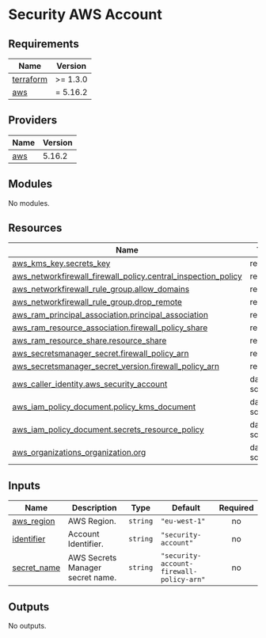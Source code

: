 <!-- BEGIN_TF_DOCS -->
# Security AWS Account

## Requirements

| Name | Version |
|------|---------|
| <a name="requirement_terraform"></a> [terraform](#requirement\_terraform) | >= 1.3.0 |
| <a name="requirement_aws"></a> [aws](#requirement\_aws) | = 5.16.2 |

## Providers

| Name | Version |
|------|---------|
| <a name="provider_aws"></a> [aws](#provider\_aws) | 5.16.2 |

## Modules

No modules.

## Resources

| Name | Type |
|------|------|
| [aws_kms_key.secrets_key](https://registry.terraform.io/providers/hashicorp/aws/5.16.2/docs/resources/kms_key) | resource |
| [aws_networkfirewall_firewall_policy.central_inspection_policy](https://registry.terraform.io/providers/hashicorp/aws/5.16.2/docs/resources/networkfirewall_firewall_policy) | resource |
| [aws_networkfirewall_rule_group.allow_domains](https://registry.terraform.io/providers/hashicorp/aws/5.16.2/docs/resources/networkfirewall_rule_group) | resource |
| [aws_networkfirewall_rule_group.drop_remote](https://registry.terraform.io/providers/hashicorp/aws/5.16.2/docs/resources/networkfirewall_rule_group) | resource |
| [aws_ram_principal_association.principal_association](https://registry.terraform.io/providers/hashicorp/aws/5.16.2/docs/resources/ram_principal_association) | resource |
| [aws_ram_resource_association.firewall_policy_share](https://registry.terraform.io/providers/hashicorp/aws/5.16.2/docs/resources/ram_resource_association) | resource |
| [aws_ram_resource_share.resource_share](https://registry.terraform.io/providers/hashicorp/aws/5.16.2/docs/resources/ram_resource_share) | resource |
| [aws_secretsmanager_secret.firewall_policy_arn](https://registry.terraform.io/providers/hashicorp/aws/5.16.2/docs/resources/secretsmanager_secret) | resource |
| [aws_secretsmanager_secret_version.firewall_policy_arn](https://registry.terraform.io/providers/hashicorp/aws/5.16.2/docs/resources/secretsmanager_secret_version) | resource |
| [aws_caller_identity.aws_security_account](https://registry.terraform.io/providers/hashicorp/aws/5.16.2/docs/data-sources/caller_identity) | data source |
| [aws_iam_policy_document.policy_kms_document](https://registry.terraform.io/providers/hashicorp/aws/5.16.2/docs/data-sources/iam_policy_document) | data source |
| [aws_iam_policy_document.secrets_resource_policy](https://registry.terraform.io/providers/hashicorp/aws/5.16.2/docs/data-sources/iam_policy_document) | data source |
| [aws_organizations_organization.org](https://registry.terraform.io/providers/hashicorp/aws/5.16.2/docs/data-sources/organizations_organization) | data source |

## Inputs

| Name | Description | Type | Default | Required |
|------|-------------|------|---------|:--------:|
| <a name="input_aws_region"></a> [aws\_region](#input\_aws\_region) | AWS Region. | `string` | `"eu-west-1"` | no |
| <a name="input_identifier"></a> [identifier](#input\_identifier) | Account Identifier. | `string` | `"security-account"` | no |
| <a name="input_secret_name"></a> [secret\_name](#input\_secret\_name) | AWS Secrets Manager secret name. | `string` | `"security-account-firewall-policy-arn"` | no |

## Outputs

No outputs.
<!-- END_TF_DOCS -->